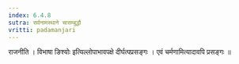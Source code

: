 ```yaml
---
index: 6.4.8
sutra: सर्वनामस्थाने चासम्बुद्धौ
vritti: padamanjari
---
```


  राजनीति । विभाषा ङिश्योः इत्यिल्लोपाभावपक्षे दीर्घत्पप्रसङ्गः । एवं चर्मणामित्यादावपि प्रसङ्गः ॥